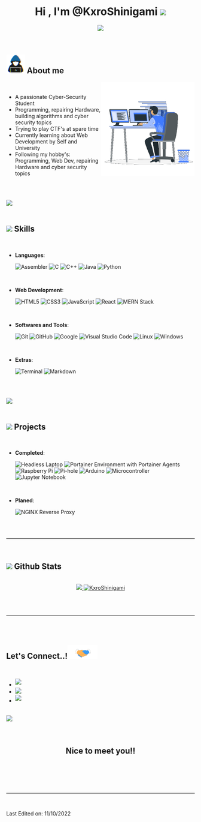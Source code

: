 <h1 align="center"><b>Hi , I'm @KxroShinigami </b><img src="https://media.giphy.com/media/hvRJCLFzcasrR4ia7z/giphy.gif" width="35"></h1>

<p align="center">
  <a href="https://github.com/KxroShinigami"><img src="https://readme-typing-svg.herokuapp.com?font=Time+New+Roman&color=cyan&size=25&center=true&vCenter=true&width=600&height=100&lines=Kxro+Shinigami..&hearts;++;IT-Security+Student;CTF+Newbie;Active+Learner/Researcher;Love+to+learn+new+stuff.."></a>
</p>


<br>



	
## <picture><img src = "https://github.com/KxroShinigami/KxroShinigami/blob/main/assets/about_me.gif" width = 50px></picture> **About me**

<picture> <img align="right" src="https://github.com/KxroShinigami/KxroShinigami/blob/main/assets/Right_Side.gif" width = 250px></picture>

<br>

- A passionate Cyber-Security Student
- Programming, repairing Hardware, building algorithms and cyber security topics
- Trying to play CTF's at spare time
- Currently learning about Web Development by Self and University
- Following my hobby's: Programming, Web Dev, repairing Hardware and cyber security topics

<br><br>

<img src="https://user-images.githubusercontent.com/73097560/115834477-dbab4500-a447-11eb-908a-139a6edaec5c.gif"><br><br>

## <img src="https://media2.giphy.com/media/QssGEmpkyEOhBCb7e1/giphy.gif?cid=ecf05e47a0n3gi1bfqntqmob8g9aid1oyj2wr3ds3mg700bl&rid=giphy.gif" width ="25"><b> Skills</b>
<br>

<p align="center">

- **Languages**:
	
	![Assembler](https://img.shields.io/badge/Assembler-blue.svg?style=for-the-badge&logo=Arm&logoColor=white)
	![C](https://img.shields.io/badge/C-%232370ED.svg?style=for-the-badge&logo=c&logoColor=white)
	![C++](https://img.shields.io/badge/C++-%2300599C.svg?style=for-the-badge&logo=c%2B%2B&logoColor=white)
	![Java](https://img.shields.io/badge/Java-orange.svg?style=for-the-badge&logo=oracle&logoColor=white)
	![Python](https://img.shields.io/badge/Python-%2314354C.svg?style=for-the-badge&logo=python&logoColor=white)

<br>   

- **Web Development**:
	
	![HTML5](https://img.shields.io/badge/HTML5%20-%23E34F26.svg?style=for-the-badge&logo=html5&logoColor=white)
	![CSS3](https://img.shields.io/badge/CSS%20-%231572B6.svg?style=for-the-badge&logo=css3&logoColor=white)
	![JavaScript](https://img.shields.io/badge/JavaScript%20-%23F7DF1E.svg?style=for-the-badge&logo=javascript&logoColor=black)
	![React](https://img.shields.io/badge/ReactJS%20-blue.svg?style=for-the-badge&logo=React&logoColor=cyan)
	![MERN Stack](https://img.shields.io/badge/MERN%20Stack-%2314354C.svg?style=for-the-badge&logo=stackbit&logoColor=white)

<br>

- **Softwares and Tools**:

	 ![Git](https://img.shields.io/badge/git-%23F05033.svg?style=for-the-badge&logo=git&logoColor=white)
	 ![GitHub](https://img.shields.io/badge/github-%23121011.svg?style=for-the-badge&logo=github&logoColor=white)
	 ![Google](https://img.shields.io/badge/google-%234285F4.svg?style=for-the-badge&logo=google&logoColor=white)
	 ![Visual Studio Code](https://img.shields.io/badge/Visual%20Studio%20Code-0078d7.svg?style=for-the-badge&logo=visual-studio-code&logoColor=white)
	 ![Linux](https://img.shields.io/badge/Linux-FCC624?style=for-the-badge&logo=linux&logoColor=black)
	 ![Windows](https://img.shields.io/badge/Windows-cyan?style=for-the-badge&logo=windows&logoColor=white)

<br>

- **Extras**:

	 ![Terminal](https://img.shields.io/badge/Terminal-%23054020?style=for-the-badge&logo=gnu-bash&logoColor=white)
	 ![Markdown](https://img.shields.io/badge/markdown-%23000000.svg?style=for-the-badge&logo=markdown&logoColor=white)   


</p>

<br>
<br>

<img src="https://user-images.githubusercontent.com/73097560/115834477-dbab4500-a447-11eb-908a-139a6edaec5c.gif"><br><br>

## <img src="https://media2.giphy.com/media/QssGEmpkyEOhBCb7e1/giphy.gif?cid=ecf05e47a0n3gi1bfqntqmob8g9aid1oyj2wr3ds3mg700bl&rid=giphy.gif" width ="25"><b> Projects</b>
<br>

<p align="center">

- **Completed**:

	 ![Headless Laptop](https://img.shields.io/badge/Headless%20Laptop-%231572B6.svg?style=for-the-badge&logo=Headless%20UI&logoColor=white)
	 ![Portainer Environment with Portainer Agents](https://img.shields.io/badge/Portainer%20Environment%20with%20Portainer%20Agents-%232370ED.svg?style=for-the-badge&logo=Portainer&logoColor=white)
	 ![Raspberry Pi](https://img.shields.io/badge/Raspberry%20Pi-red.svg?style=for-the-badge&logo=Raspberry%20Pi&logoColor=white)
	 ![Pi-hole](https://img.shields.io/badge/Pi%20Hole-red.svg?style=for-the-badge&logo=Pi-hole&logoColor=white)
	 ![Arduino](https://img.shields.io/badge/Arduino-lightblue.svg?style=for-the-badge&logo=Arduinow&logoColor=white)
	 ![Microcontroller](https://img.shields.io/badge/Microcontroller-blue.svg?style=for-the-badge&logo=Arm&logoColor=white)
	 ![Jupyter Notebook](https://img.shields.io/badge/Jupyter%20Notebook-orange.svg?style=for-the-badge&logo=Jupyter&logoColor=white)

<br>

- **Planed**:

	 ![NGINX Reverse Proxy](https://img.shields.io/badge/Nginx%20Reverse%20Proxy-lime.svg?style=for-the-badge&logo=nginx&logoColor=white)

</p>

<br>
<br>

-----

<br>


## <img src="https://media.giphy.com/media/iY8CRBdQXODJSCERIr/giphy.gif" width="35"><b> Github Stats </b>
<br>

<div align="center">
<a href="https://github.com/KxroShinigami/">
<img src="https://github-readme-stats.vercel.app/api?username=KxroShinigami&include_all_commits=true&count_private=true&show_icons=true&line_height=20&title_color=7A7ADB&icon_color=2234AE&text_color=D3D3D3&bg_color=0,000000,130F40" width="450"/>
<img src="https://github-readme-stats.vercel.app/api/top-langs?username=KxroShinigami&show_icons=true&locale=en&layout=compact&line_height=20&title_color=7A7ADB&icon_color=2234AE&text_color=D3D3D3&bg_color=0,000000,130F40" width="375"  alt="KxroShinigami"/>
</a>
</div>

<br>
<br>
<br>

-----

<br>
<br>

## <b> Let's Connect..!</b><img src="https://github.com/KxroShinigami/KxroShinigami/blob/main/assets/handshake.gif" width ="80">
<br>
<div align='left'>
<ul>
<li>
<a href="mailto:kxroshinigami@gmail.com" target="_blank">
<img src="https://img.shields.io/badge/gmail:  kxroshinigami-%23EA4335.svg?style=for-the-badge&logo=gmail&logoColor=white" t=mail style="margin-bottom: 5px;" />
</a>
</li>
<li>
<a href="https://creator.nightcafe.studio/u/Kxro" target"_blank">
<img src="https://img.shields.io/badge/Nightcafe:%20%20AI%20Art-black.svg?style=for-the-badge&logo=Artifact%20Hub&logoColor=white" style"margin-bottom: 5px;" />
</a>
</li>
<li>
<a href="https://www.buymeacoffee.com/kxroshinigp" target="_blank">
<img src="https://img.shields.io/badge/Buy%20Me%20A%20Coffee-orange.svg?style=for-the-badge&logo=Buy%20Me%20A%20Coffee&logoColor=white" style="margin-bottom: 5px;" />
</a>
</li
</ul>
</div>

<br>
<img src="https://user-images.githubusercontent.com/73097560/115834477-dbab4500-a447-11eb-908a-139a6edaec5c.gif">
<br>
<br>
<br>

<div align='center'>

## <b>Nice to meet you!!</b>

</div>
<br>
<br>
<br>
<br>

---

<br>

Last Edited on: 11/10/2022
